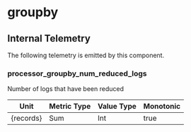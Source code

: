 [comment]: <> (Code generated by mdatagen. DO NOT EDIT.)

# groupby

## Internal Telemetry

The following telemetry is emitted by this component.

### processor_groupby_num_reduced_logs

Number of logs that have been reduced

| Unit | Metric Type | Value Type | Monotonic |
| ---- | ----------- | ---------- | --------- |
| {records} | Sum | Int | true |
